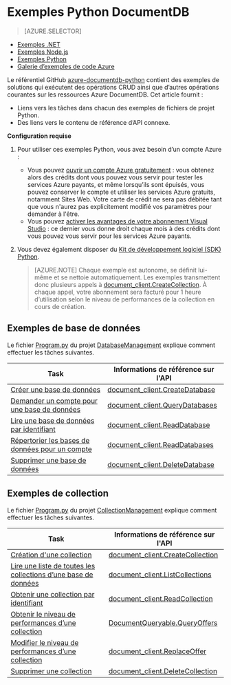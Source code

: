 <properties 
	pageTitle="Exemples Python NoSQL pour DocumentDB | Microsoft Azure" 
	description="Accédez à des exemples Python NoSQL sur github couvrant l’exécution de tâches courantes dans DocumentDB, notamment les opérations CRUD pour les documents JSON dans les bases de données NoSQL." 
	keywords="exemples Python"
	services="documentdb" 
	authors="aliuy" 
	manager="jhubbard" 
	editor="monicar" 
	documentationCenter="python"/>

<tags 
	ms.service="documentdb" 
	ms.workload="data-services" 
	ms.tgt_pltfrm="na" 
	ms.devlang="na" 
	ms.topic="article" 
	ms.date="04/18/2016" 
	ms.author="andrl"/>


# Exemples Python DocumentDB

> [AZURE.SELECTOR]
- [Exemples .NET](documentdb-dotnet-samples.md)
- [Exemples Node.js](documentdb-nodejs-samples.md)
- [Exemples Python](documentdb-python-samples.md)
- [Galerie d’exemples de code Azure](https://azure.microsoft.com/documentation/samples/?service=documentdb)

Le référentiel GitHub [azure-documentdb-python](https://github.com/Azure/azure-documentdb-python/tree/master/samples) contient des exemples de solutions qui exécutent des opérations CRUD ainsi que d’autres opérations courantes sur les ressources Azure DocumentDB. Cet article fournit :

- Liens vers les tâches dans chacun des exemples de fichiers de projet Python.
- Des liens vers le contenu de référence d’API connexe.

**Configuration requise**

1. Pour utiliser ces exemples Python, vous avez besoin d’un compte Azure :
    - Vous pouvez [ouvrir un compte Azure gratuitement](https://azure.microsoft.com/pricing/free-trial/) : vous obtenez alors des crédits dont vous pouvez vous servir pour tester les services Azure payants, et même lorsqu’ils sont épuisés, vous pouvez conserver le compte et utiliser les services Azure gratuits, notamment Sites Web. Votre carte de crédit ne sera pas débitée tant que vous n'aurez pas explicitement modifié vos paramètres pour demander à l'être.
   - Vous pouvez [activer les avantages de votre abonnement Visual Studio](https://azure.microsoft.com/pricing/member-offers/msdn-benefits-details/) : ce dernier vous donne droit chaque mois à des crédits dont vous pouvez vous servir pour les services Azure payants.
2. Vous devez également disposer du [Kit de développement logiciel (SDK) Python](documentdb-sdk-python.md).

    > [AZURE.NOTE] Chaque exemple est autonome, se définit lui-même et se nettoie automatiquement. Les exemples transmettent donc plusieurs appels à [document\_client.CreateCollection](http://azure.github.io/azure-documentdb-python/api/pydocumentdb.document_client.html). À chaque appel, votre abonnement sera facturé pour 1 heure d’utilisation selon le niveau de performances de la collection en cours de création.

## Exemples de base de données

Le fichier [Program.py](https://github.com/Azure/azure-documentdb-python/tree/master/samples/DatabaseManagement/Program.py) du projet [DatabaseManagement](https://github.com/Azure/azure-documentdb-python/tree/master/samples/DatabaseManagement) explique comment effectuer les tâches suivantes.

Task | Informations de référence sur l'API
--- | ---
[Créer une base de données](https://github.com/Azure/azure-documentdb-python/blob/d78170214467e3ab71ace1a7400f5a7fa5a7b5b0/samples/DatabaseManagement/Program.py#L65-L76) | [document\_client.CreateDatabase](http://azure.github.io/azure-documentdb-python/api/pydocumentdb.document_client.html)
[Demander un compte pour une base de données](https://github.com/Azure/azure-documentdb-python/blob/d78170214467e3ab71ace1a7400f5a7fa5a7b5b0/samples/DatabaseManagement/Program.py#L49-L62) | [document\_client.QueryDatabases](http://azure.github.io/azure-documentdb-python/api/pydocumentdb.document_client.html)
[Lire une base de données par identifiant](https://github.com/Azure/azure-documentdb-python/blob/d78170214467e3ab71ace1a7400f5a7fa5a7b5b0/samples/DatabaseManagement/Program.py#L79-L96) | [document\_client.ReadDatabase](http://azure.github.io/azure-documentdb-python/api/pydocumentdb.document_client.html)
[Répertorier les bases de données pour un compte](https://github.com/Azure/azure-documentdb-python/blob/d78170214467e3ab71ace1a7400f5a7fa5a7b5b0/samples/DatabaseManagement/Program.py#L99-L110) | [document\_client.ReadDatabases](http://azure.github.io/azure-documentdb-python/api/pydocumentdb.document_client.html)
[Supprimer une base de données](https://github.com/Azure/azure-documentdb-python/blob/d78170214467e3ab71ace1a7400f5a7fa5a7b5b0/samples/DatabaseManagement/Program.py#L113-L126) | [document\_client.DeleteDatabase](http://azure.github.io/azure-documentdb-python/api/pydocumentdb.document_client.html)

## Exemples de collection 

Le fichier [Program.py](https://github.com/Azure/azure-documentdb-python/tree/master/samples/CollectionManagement/Program.py) du projet [CollectionManagement](https://github.com/Azure/azure-documentdb-python/tree/master/samples/CollectionManagement) explique comment effectuer les tâches suivantes.

Task | Informations de référence sur l'API
--- | ---
[Création d'une collection](https://github.com/Azure/azure-documentdb-python/blob/d78170214467e3ab71ace1a7400f5a7fa5a7b5b0/samples/CollectionManagement/Program.py#L84-L135) | [document\_client.CreateCollection](http://azure.github.io/azure-documentdb-python/api/pydocumentdb.document_client.html#CreateCollection)
[Lire une liste de toutes les collections d’une base de données](https://github.com/Azure/azure-documentdb-python/blob/d78170214467e3ab71ace1a7400f5a7fa5a7b5b0/samples/CollectionManagement/Program.py#L198-L225) | [document\_client.ListCollections](http://azure.github.io/azure-documentdb-python/api/pydocumentdb.document_client.html#CreateCollection)
[Obtenir une collection par identifiant](https://github.com/Azure/azure-documentdb-python/blob/d78170214467e3ab71ace1a7400f5a7fa5a7b5b0/samples/CollectionManagement/Program.py#L178-L195) | [document\_client.ReadCollection](http://azure.github.io/azure-documentdb-python/api/pydocumentdb.document_client.html#CreateCollection)
[Obtenir le niveau de performances d’une collection](https://github.com/Azure/azure-documentdb-python/blob/d78170214467e3ab71ace1a7400f5a7fa5a7b5b0/samples/CollectionManagement/Program.py#L139-L161) | [DocumentQueryable.QueryOffers](http://azure.github.io/azure-documentdb-python/api/pydocumentdb.document_client.html#CreateCollection)
[Modifier le niveau de performances d’une collection](https://github.com/Azure/azure-documentdb-python/blob/d78170214467e3ab71ace1a7400f5a7fa5a7b5b0/samples/CollectionManagement/Program.py#L163-L175) | [document\_client.ReplaceOffer](http://azure.github.io/azure-documentdb-python/api/pydocumentdb.document_client.html#CreateCollection)
[Supprimer une collection](https://github.com/Azure/azure-documentdb-python/blob/d78170214467e3ab71ace1a7400f5a7fa5a7b5b0/samples/CollectionManagement/Program.py#L212-L225) | [document\_client.DeleteCollection](http://azure.github.io/azure-documentdb-python/api/pydocumentdb.document_client.html#CreateCollection)

<!---HONumber=AcomDC_0720_2016-->